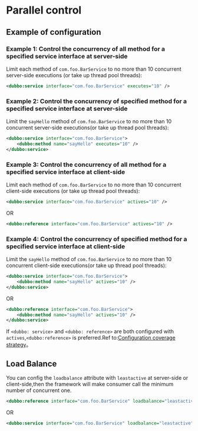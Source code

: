 # Parallel control

## Example of configuration

### Example 1: Control the concurrency of all method for a specified service interface at server-side

Limit each method of `com.foo.BarService` to no more than 10 concurrent server-side executions (or take up thread pool threads):

```xml
<dubbo:service interface="com.foo.BarService" executes="10" />
```

### Example 2: Control the concurrency of specified method for a specified service interface at server-side

Limit the `sayHello` method of `com.foo.BarService` to no more than 10 concurrent server-side executions(or take up thread pool threads):

```xml
<dubbo:service interface="com.foo.BarService">
    <dubbo:method name="sayHello" executes="10" />
</dubbo:service>
```

### Example 3: Control the concurrency of all method for a specified service interface at client-side
Limit each method of `com.foo.BarService` to no more than 10 concurrent client-side executions (or take up thread pool threads):
```xml
<dubbo:service interface="com.foo.BarService" actives="10" />
```
OR
```xml
<dubbo:reference interface="com.foo.BarService" actives="10" />
```

### Example 4: Control the concurrency of specified method for a specified service interface at client-side
Limit the `sayHello` method of `com.foo.BarService` to no more than 10 concurrent client-side executions(or take up thread pool threads):
```xml
<dubbo:service interface="com.foo.BarService">
    <dubbo:method name="sayHello" actives="10" />
</dubbo:service>
```

OR

```xml
<dubbo:reference interface="com.foo.BarService">
    <dubbo:method name="sayHello" actives="10" />
</dubbo:service>
```

If `<dubbo: service>` and `<dubbo: reference>` are both configured with `actives`,`<dubbo:reference>` is preferred.Ref to:[Configuration coverage strategy](user-guide-configuration#配置覆盖)。

## Load Balance
You can config the `loadbalance` attribute with `leastactive` at server-side or client-side,then the framework will make consumer call the minimum number of concurrent one.

```xml
<dubbo:reference interface="com.foo.BarService" loadbalance="leastactive" />
```
OR
```xml
<dubbo:service interface="com.foo.BarService" loadbalance="leastactive" />
```
